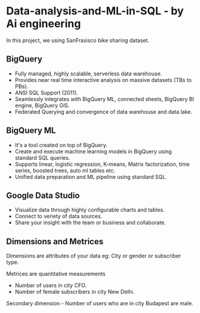 # Data-analysis-and-ML-in-SQL - by Ai engineering
In this project, we using SanFrasisco bike sharing dataset. 


## BigQuery
- Fully managed, highly scalable, serverless data warehouse.
- Provides near real time interactive analysis on massive datasets (TBs to PBs).
- ANSI SQL Support (2011).
- Seamlessly integrates with BigQuery ML, connected sheets, BigQuery BI engine, BigQuery GIS.
- Federated Querying and convergence of data warehouse and data lake.

## BigQuery ML
- It's a tool created on top of BigQuery.
- Create and execute machine learning models in BigQuery using standard SQL queries.
- Supports linear, logistic regression, K-means, Matrix factorization, time series, boosted trees, auto ml tables etc.
- Unified data preparation and ML pipeline using standard SQL.

## Google Data Studio
- Visualize data through highly configurable charts and tables.
- Connect to veriety of data sources.
- Share your insight with the team or business and collaborate.

## Dimensions and Metrices
Dimensions are attributes of your data eg: City or gender or subscriber type.

Metrices are quantitative measurements
- Number of users in city CFO.
- Number of female subscribers in city New Delhi.

Secondary dimension - Number of users who are in city Budapest are male.
